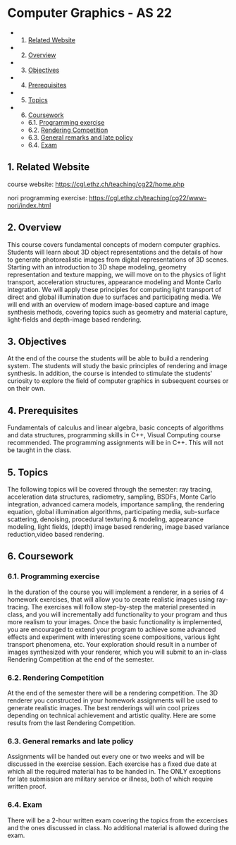 # Computer Graphics - AS 22
<!-- vscode-markdown-toc -->
* 1. [Related Website](#RelatedWebsite)
* 2. [Overview](#Overview)
* 3. [Objectives](#Objectives)
* 4. [Prerequisites](#Prerequisites)
* 5. [Topics](#Topics)
* 6. [Coursework](#Coursework)
	* 6.1. [Programming exercise](#Programmingexercise)
	* 6.2. [Rendering Competition](#RenderingCompetition)
	* 6.3. [General remarks and late policy](#Generalremarksandlatepolicy)
	* 6.4. [Exam](#Exam)

<!-- vscode-markdown-toc-config
	numbering=true
	autoSave=true
	/vscode-markdown-toc-config -->
<!-- /vscode-markdown-toc -->


##  1. <a name='RelatedWebsite'></a>Related Website

course website: https://cgl.ethz.ch/teaching/cg22/home.php

nori programming exercise: https://cgl.ethz.ch/teaching/cg22/www-nori/index.html

##  2. <a name='Overview'></a>Overview
This course covers fundamental concepts of modern computer graphics. Students will learn about 3D object representations and the details of how to generate photorealistic images from digital representations of 3D scenes. Starting with an introduction to 3D shape modeling, geometry representation and texture mapping, we will move on to the physics of light transport, acceleration structures, appearance modeling and Monte Carlo integration. We will apply these principles for computing light transport of direct and global illumination due to surfaces and participating media. We will end with an overview of modern image-based capture and image synthesis methods, covering topics such as geometry and material capture, light-fields and depth-image based rendering.

##  3. <a name='Objectives'></a>Objectives
At the end of the course the students will be able to build a rendering system. The students will study the basic principles of rendering and image synthesis. In addition, the course is intended to stimulate the students' curiosity to explore the field of computer graphics in subsequent courses or on their own.

##  4. <a name='Prerequisites'></a>Prerequisites
Fundamentals of calculus and linear algebra, basic concepts of algorithms and data structures, programming skills in C++, Visual Computing course recommended. The programming assignments will be in C++. This will not be taught in the class.

##  5. <a name='Topics'></a>Topics
The following topics will be covered through the semester: ray tracing, acceleration data structures, radiometry, sampling, BSDFs, Monte Carlo integration, advanced camera models, importance sampling, the rendering equation, global illumination algorithms, participating media, sub-surface scattering, denoising, procedural texturing & modeling, appearance modeling, light fields, (depth) image based rendering, image based variance reduction,video based rendering.

##  6. <a name='Coursework'></a>Coursework
###  6.1. <a name='Programmingexercise'></a>Programming exercise
In the duration of the course you will implement a renderer, in a series of 4 homework exercises, that will allow you to create realistic images using ray-tracing. The exercises will follow step-by-step the material presented in class, and you will incrementally add functionality to your program and thus more realism to your images. Once the basic functionality is implemented, you are encouraged to extend your program to achieve some advanced effects and experiment with interesting scene compositions, various light transport phenomena, etc. Your exploration should result in a number of images synthesized with your renderer, which you will submit to an in-class Rendering Competition at the end of the semester.

###  6.2. <a name='RenderingCompetition'></a>Rendering Competition
At the end of the semester there will be a rendering competition. The 3D renderer you constructed in your homework assignments will be used to generate realistic images. The best renderings will win cool prizes depending on technical achievement and artistic quality. Here are some results from the last Rendering Competition.

###  6.3. <a name='Generalremarksandlatepolicy'></a>General remarks and late policy
Assignments will be handed out every one or two weeks and will be discussed in the exercise session. Each exercise has a fixed due date at which all the required material has to be handed in. The ONLY exceptions for late submission are military service or illness, both of which require written proof.

###  6.4. <a name='Exam'></a>Exam
There will be a 2-hour written exam covering the topics from the excercises and the ones discussed in class. No additional material is allowed during the exam.
